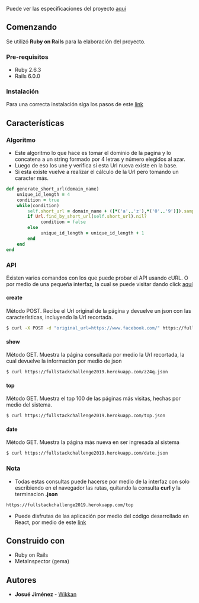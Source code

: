 Puede ver las especificaciones del proyecto [aquí](https://drive.google.com/file/d/1pDolgbZ-tH192V9HTLl30f85X44DAs1Y/view)

## Comenzando

Se utilizó **Ruby on Rails** para la elaboración del proyecto.


### Pre-requisitos

* Ruby 2.6.3
* Rails 6.0.0

### Instalación

Para una correcta instalación siga los pasos de este [link](https://gorails.com/setup/ubuntu/18.04)


## Características

### Algoritmo

* Este algoritmo lo que hace es tomar el dominio de la pagina y lo concatena a un string formado por 4 letras y número elegidos al azar. 
* Luego de eso los une y verifica si esta Url nueva existe en la base.
* Si esta existe vuelve a realizar el cálculo de la Url pero tomando un caracter más.

```ruby
def generate_short_url(domain_name)
    unique_id_length = 4
    condition = true
    while(condition)
        self.short_url = domain_name + ([*('a'..'z'),*('0'..'9')]).sample(unique_id_length).join
        if Url.find_by_short_url(self.short_url).nil?
             condition = false
        else
             unique_id_length = unique_id_length + 1
        end
    end
end
```

### API

Existen varios comandos con los que puede probar el API usando cURL. O por medio de una pequeña interfaz, la cual se puede visitar dando click [aquí](https://fullstackchallenge2019.herokuapp.com/)

#### create

Método POST. Recibe el Url original de la página y devuelve un json con las características, incluyendo la Url recortada.
```bash
$ curl -X POST -d "original_url=https://www.facebook.com/" https://fullstackchallenge2019.herokuapp.com/urls/create.json
```

#### show

Método GET. Muestra la página consultada por medio la Url recortada, la cual devuelve la información por medio de json
```bash
$ curl https://fullstackchallenge2019.herokuapp.com/z24q.json
```

#### top

Método GET. Muestra el top 100 de las páginas más visitas, hechas por medio del sistema.
```bash
$ curl https://fullstackchallenge2019.herokuapp.com/top.json
```

#### date

Método GET. Muestra la página más nueva en ser ingresada al sistema
```bash
$ curl https://fullstackchallenge2019.herokuapp.com/date.json
```

### Nota

* Todas estas consultas puede hacerse por medio de la interfaz con solo escribiendo en el navegador las rutas, quitando la consulta **curl** y la terminacion **.json**
```
https://fullstackchallenge2019.herokuapp.com/top
```
* Puede disfrutas de las aplicación por medio del código desarrollado en React, por medio de este [link](https://github.com/Wikkan/FullStackChallenge2019Web)

## Construido con

* Ruby on Rails
* MetaInspector (gema)

## Autores

* **Josué Jiménez** - [Wikkan](https://github.com/Wikkan)
